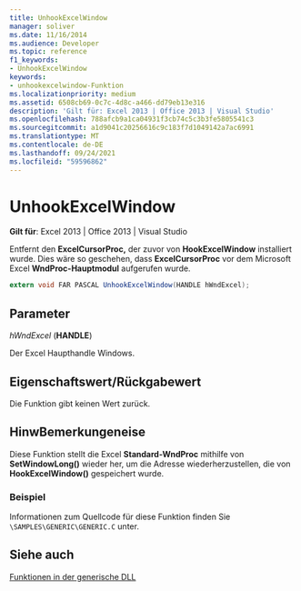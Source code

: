 ```yaml
---
title: UnhookExcelWindow
manager: soliver
ms.date: 11/16/2014
ms.audience: Developer
ms.topic: reference
f1_keywords:
- UnhookExcelWindow
keywords:
- unhookexcelwindow-Funktion
ms.localizationpriority: medium
ms.assetid: 6508cb69-0c7c-4d8c-a466-dd79eb13e316
description: 'Gilt für: Excel 2013 | Office 2013 | Visual Studio'
ms.openlocfilehash: 788afcb9a1ca04931f3cb74c5c3b3fe5805541c3
ms.sourcegitcommit: a1d9041c20256616c9c183f7d1049142a7ac6991
ms.translationtype: MT
ms.contentlocale: de-DE
ms.lasthandoff: 09/24/2021
ms.locfileid: "59596862"
---
```

# <a name="unhookexcelwindow"></a>UnhookExcelWindow

 **Gilt für**: Excel 2013 | Office 2013 | Visual Studio 
  
Entfernt den **ExcelCursorProc,** der zuvor von **HookExcelWindow** installiert wurde. Dies wäre so geschehen, dass **ExcelCursorProc** vor dem Microsoft Excel **WndProc-Hauptmodul** aufgerufen wurde.
  
```cs
extern void FAR PASCAL UnhookExcelWindow(HANDLE hWndExcel);
```

## <a name="parameters"></a>Parameter

 _hWndExcel_ (**HANDLE**)
  
Der Excel Haupthandle Windows.
  
## <a name="property-valuereturn-value"></a>Eigenschaftswert/Rückgabewert

Die Funktion gibt keinen Wert zurück.
  
## <a name="remarks"></a>HinwBemerkungeneise

Diese Funktion stellt die Excel **Standard-WndProc** mithilfe von **SetWindowLong()** wieder her, um die Adresse wiederherzustellen, die von **HookExcelWindow()** gespeichert wurde.
  
### <a name="example"></a>Beispiel

Informationen zum Quellcode für diese Funktion finden Sie  `\SAMPLES\GENERIC\GENERIC.C` unter. 
  
## <a name="see-also"></a>Siehe auch



[Funktionen in der generische DLL](functions-in-the-generic-dll.md)

